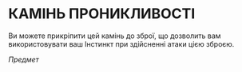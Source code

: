 ﻿# КАМІНЬ ПРОНИКЛИВОСТІ

Ви можете прикріпити цей камінь до зброї, що дозволить вам використовувати ваш Інстинкт при здійсненні атаки цією зброєю.

*Предмет*